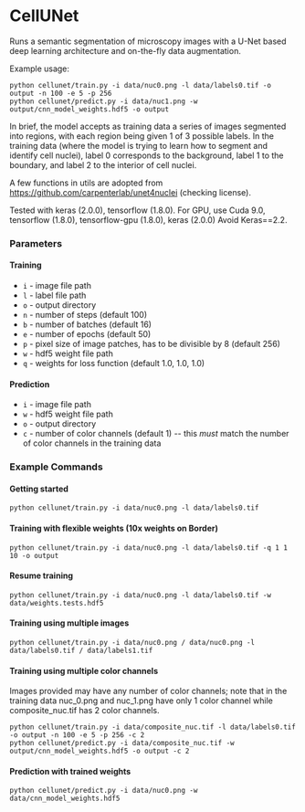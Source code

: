 # CellUNet

Runs a semantic segmentation of microscopy images with a U-Net based deep
learning architecture and on-the-fly data augmentation. 

Example usage:
```
python cellunet/train.py -i data/nuc0.png -l data/labels0.tif -o output -n 100 -e 5 -p 256
python cellunet/predict.py -i data/nuc1.png -w output/cnn_model_weights.hdf5 -o output
```

In brief, the model accepts as training data a series of images segmented into 
regions, with each region being given 1 of 3 possible labels. In the training
data (where the model is trying to learn how to segment and identify cell nuclei), 
label 0 corresponds to the background, label 1 to the boundary, and label 2 to 
the interior of cell nuclei. 

A few functions in utils are adopted from https://github.com/carpenterlab/unet4nuclei (checking license).  

Tested with keras (2.0.0), tensorflow (1.8.0).
For GPU, use Cuda 9.0, tensorflow (1.8.0), tensorflow-gpu (1.8.0), keras (2.0.0)
Avoid Keras==2.2.

### Parameters

#### Training

- `i` - image file path
- `l` - label file path
- `o` - output directory
- `n` - number of steps (default 100)
- `b` - number of batches (default 16)
- `e` - number of epochs (default 50)
- `p` - pixel size of image patches, has to be divisible by 8 (default 256)
- `w` - hdf5 weight file path
- `q` - weights for loss function (default 1.0, 1.0, 1.0)

#### Prediction

- `i` - image file path
- `w` - hdf5 weight file path 
- `o` - output directory
- `c` - number of color channels (default 1) -- this *must* match the number of color channels in the training data

### Example Commands


#### Getting started
```
python cellunet/train.py -i data/nuc0.png -l data/labels0.tif
```

#### Training with flexible weights (10x weights on Border)
```
python cellunet/train.py -i data/nuc0.png -l data/labels0.tif -q 1 1 10 -o output
```

#### Resume training
```
python cellunet/train.py -i data/nuc0.png -l data/labels0.tif -w data/weights.tests.hdf5
```

#### Training using multiple images
```
python cellunet/train.py -i data/nuc0.png / data/nuc0.png -l data/labels0.tif / data/labels1.tif
```

#### Training using multiple color channels
Images provided may have any number of color channels; note that in the training
data nuc_0.png and nuc_1.png have only 1 color channel while composite_nuc.tif has
2 color channels.
```
python cellunet/train.py -i data/composite_nuc.tif -l data/labels0.tif -o output -n 100 -e 5 -p 256 -c 2
python cellunet/predict.py -i data/composite_nuc.tif -w output/cnn_model_weights.hdf5 -o output -c 2
```

#### Prediction with trained weights
```
python cellunet/predict.py -i data/nuc0.png -w data/cnn_model_weights.hdf5
```
